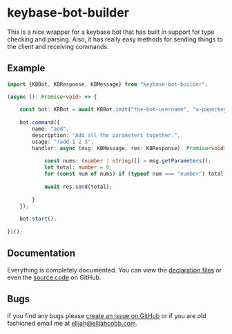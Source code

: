 # keybase-bot-builder
This is a nice wrapper for a keybase bot that has built in support for type checking and parsing. Also, it has really
easy methods for sending things to the client and receiving commands.

## Example
```typescript
import {KBBot, KBResponse, KBMessage} from "keybase-bot-builder";

(async (): Promise<void> => {
	
	const bot: KBBot = await KBBot.init("the-bot-username", "a-paperkey-for-the-bot");
	
	bot.command({
		name: "add",
		description: "Add all the parameters together.",
		usage: "!add 1 2 3",
		handler: async (msg: KBMessage, res: KBResponse): Promise<void> => {
			
			const nums: (number | string)[] = msg.getParameters();
			let total: number = 0;
			for (const num of nums) if (typeof num === "number") total += num;
			
			await res.send(total);
			
		}
	});
	
	bot.start();
	
})();
```

## Documentation
Everything is completely documented. You can view the
[declaration files](https://github.com/elijahjcobb/request/keybase-bot-builder/master/dts) or even the
[source code](https://github.com/elijahjcobb/keybase-bot-builder/tree/master/ts) on GitHub.

## Bugs
If you find any bugs please [create an issue on GitHub](https://github.com/elijahjcobb/keybase-bot-builder/issues) or
if you are old fashioned email me at [elijah@elijahcobb.com](mailto:elijah@elijahcobb.com).